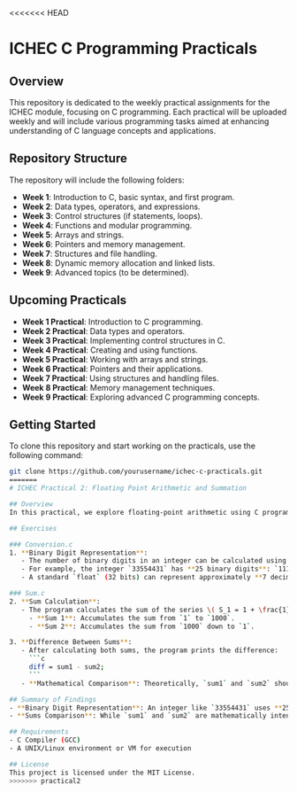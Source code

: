 <<<<<<< HEAD
# ICHEC C Programming Practicals

## Overview
This repository is dedicated to the weekly practical assignments for the ICHEC module, focusing on C programming. Each practical will be uploaded weekly and will include various programming tasks aimed at enhancing understanding of C language concepts and applications.

## Repository Structure
The repository will include the following folders:
- **Week 1**: Introduction to C, basic syntax, and first program.
- **Week 2**: Data types, operators, and expressions.
- **Week 3**: Control structures (if statements, loops).
- **Week 4**: Functions and modular programming.
- **Week 5**: Arrays and strings.
- **Week 6**: Pointers and memory management.
- **Week 7**: Structures and file handling.
- **Week 8**: Dynamic memory allocation and linked lists.
- **Week 9**: Advanced topics (to be determined).

## Upcoming Practicals
- **Week 1 Practical**: Introduction to C programming.
- **Week 2 Practical**: Data types and operators.
- **Week 3 Practical**: Implementing control structures in C.
- **Week 4 Practical**: Creating and using functions.
- **Week 5 Practical**: Working with arrays and strings.
- **Week 6 Practical**: Pointers and their applications.
- **Week 7 Practical**: Using structures and handling files.
- **Week 8 Practical**: Memory management techniques.
- **Week 9 Practical**: Exploring advanced C programming concepts.

## Getting Started
To clone this repository and start working on the practicals, use the following command:

```bash
git clone https://github.com/yourusername/ichec-c-practicals.git
=======
# ICHEC Practical 2: Floating Point Arithmetic and Summation

## Overview
In this practical, we explore floating-point arithmetic using C programming. We analyze how numbers are represented in binary format and examine the implications of floating-point versus integer arithmetic in numerical computations. The source code for this practical has been sourced from BrightSpace/Canvas.

## Exercises

### Conversion.c
1. **Binary Digit Representation**: 
   - The number of binary digits in an integer can be calculated using the formula \( \text{num\_digits} = \lceil \log_2(\text{number} + 1) \rceil \).
   - For example, the integer `33554431` has **25 binary digits**: `111111111111111111111111111`. 
   - A standard `float` (32 bits) can represent approximately **7 decimal digits** of precision but can represent numbers up to **24 binary digits** accurately. Beyond this, precision errors may occur.

### Sum.c
2. **Sum Calculation**: 
   - The program calculates the sum of the series \( S_1 = 1 + \frac{1}{2} + \frac{1}{3} + \ldots + \frac{1}{1000} \) using two different summation methods:
     - **Sum 1**: Accumulates the sum from `1` to `1000`.
     - **Sum 2**: Accumulates the sum from `1000` down to `1`.

3. **Difference Between Sums**:
   - After calculating both sums, the program prints the difference:
     ```c
     diff = sum1 - sum2;
     ```
   - **Mathematical Comparison**: Theoretically, `sum1` and `sum2` should yield the same result; however, due to the way floating-point arithmetic works and the order of operations, slight differences may occur. This highlights the importance of understanding numerical precision in programming.

## Summary of Findings
- **Binary Digit Representation**: An integer like `33554431` uses **25 binary digits**, while a `float` can accurately represent **up to 24 binary digits**.
- **Sums Comparison**: While `sum1` and `sum2` are mathematically intended to be equal, they may exhibit differences due to floating-point precision limitations in C. The discrepancy arises from how floating-point numbers are handled in different orders of addition.

## Requirements
- C Compiler (GCC)
- A UNIX/Linux environment or VM for execution

## License
This project is licensed under the MIT License.
>>>>>>> practical2
